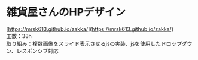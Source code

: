 <script type="text/javascript" src="//ajax.googleapis.com/ajax/libs/jquery/1.10.2/jquery.min.js"></script>
<script language="JavaScript">
$(document).ready( function () {
   $("a[href^='http']").attr('target', '_blank');
})
</script>

# 雑貨屋さんのHPデザイン   
[https://mrsk613.github.io/zakka/](https://mrsk613.github.io/zakka/)  
工数：38h   
取り組み：複数画像をスライド表示させるjsの実装、jsを使用したドロップダウン、レスポンシブ対応
